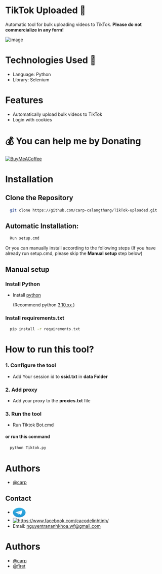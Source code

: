# TikTok Uploaded 🎵
Automatic tool for bulk uploading videos to TikTok. <b> Please do not commercialize in any form! </b>

![image](https://github.com/carp-calangthang/TikTok-uploaded/assets/90557694/0c5141b3-38da-4a82-a0d1-a971350b14bd)


# Technologies Used 🚀
- Language: Python <br>
- Library: Selenium <br>

# Features
- Automatically upload bulk videos to TikTok
- Login with cookies

# 💰 You can help me by Donating
  [![BuyMeACoffee](https://img.shields.io/badge/Buy%20Me%20a%20Coffee-ffdd00?style=for-the-badge&logo=buy-me-a-coffee&logoColor=black)](https://buymeacoffee.com/calangthang) 

# Installation

## Clone the Repository 

```bash
  git clone https://github.com/carp-calangthang/TikTok-uploaded.git
```
## Automatic Installation:
```bash
  Run setup.cmd
```
Or you can manually install according to the following steps (If you have already run setup.cmd, please skip the <b> Manual setup </b> step below)

## Manual setup

### Install Python
- Install <a href="https://www.python.org/downloads/"> python </a> <p> (Recommend python <a href="https://www.python.org/downloads/release/python-31013/"> 3.10.xx </a>) </p>

### Install requirements.txt
```bash
  pip install -r requirements.txt
```
    
# How to run this tool?

### 1. Configure the tool
- Add Your session id to <b>ssid.txt</b> in <b>data Folder</b>

### 2. Add proxy
- Add your proxy to the <b>proxies.txt</b> file

### 3. Run the tool
- Run Tiktok Bot.cmd
#### or run this command
```bash
  python Tiktok.py
```
# Authors

- [@carp](https://github.com/carp-calangthang)

## Contact
- <a href="https://t.me/it_is_daijobu" target="blank"><img align="center" src="https://raw.githubusercontent.com/svg-image-stograge/svg-stograge/main/telegram.svg" alt="https://t.me/it_is_daijobu" height="30" width="40" /></a>
- <a href="https://www.facebook.com/cacodelinhtinh/" target="blank"><img align="center" src="https://raw.githubusercontent.com/rahuldkjain/github-profile-readme-generator/master/src/images/icons/Social/facebook.svg" alt="https://www.facebook.com/cacodelinhtinh/" height="30" width="40" /></a>
- Email: nguyentrananhkhoa.wf@gmail.com

# Authors
- [@carp](https://github.com/carp-calangthang)
- [@firet](https://github.com/firetofficial)
